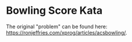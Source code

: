 # Bowling Score Kata
The original "problem" can be found here: https://ronjeffries.com/xprog/articles/acsbowling/. 
